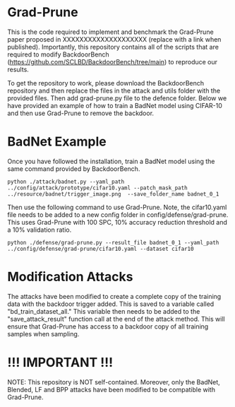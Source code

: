 # Grad-Prune
This is the code required to implement and benchmark the Grad-Prune paper proposed in XXXXXXXXXXXXXXXXXXXX (replace with a link when published). Importantly, this repository contains all of the scripts that are required to modify BackdoorBench (https://github.com/SCLBD/BackdoorBench/tree/main) to reproduce our results.

To get the repository to work, please download the BackdoorBench repository and then replace the files in the attack and utils folder with the provided files. Then add grad-prune.py file to the defence folder. Below we have provided an example of how to train a BadNet model using CIFAR-10 and then use Grad-Prune to remove the backdoor.

# BadNet Example
Once you have followed the installation, train a BadNet model using the same command provided by BackdoorBench.
```
python ./attack/badnet.py --yaml_path ../config/attack/prototype/cifar10.yaml --patch_mask_path ../resource/badnet/trigger_image.png  --save_folder_name badnet_0_1
```
Then use the following command to use Grad-Prune. Note, the cifar10.yaml file needs to be added to a new config folder in config/defense/grad-prune. This uses Grad-Prune with 100 SPC, 10% accuracy reduction threshold and a 10% validation ratio.
```
python ./defense/grad-prune.py --result_file badnet_0_1 --yaml_path ../config/defense/grad-prune/cifar10.yaml --dataset cifar10
```

# Modification Attacks
The attacks have been modified to create a complete copy of the training data with the backdoor trigger added. This is saved to a variable called "bd_train_dataset_all." This variable then needs to be added to the "save_attack_result" function call at the end of the attack method. This will ensure that Grad-Prune has access to a backdoor copy of all training samples when sampling.

# !!! IMPORTANT !!!
NOTE: This repository is NOT self-contained. Moreover, only the BadNet, Blended, LF and BPP attacks have been modified to be compatible with Grad-Prune. 
